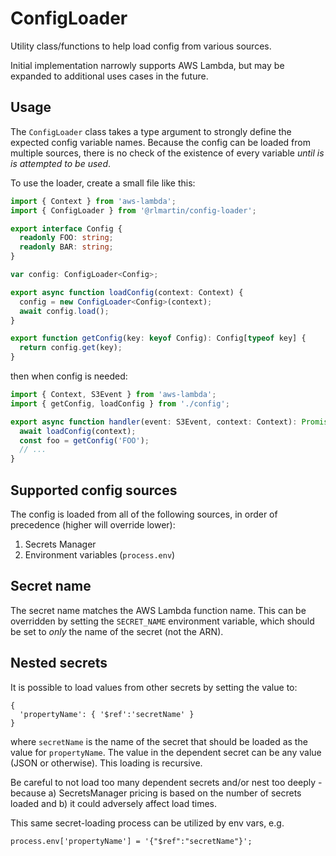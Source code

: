 # ConfigLoader
Utility class/functions to help load config from various sources.

Initial implementation narrowly supports AWS Lambda, but may be expanded to additional uses cases in the future.


## Usage
The `ConfigLoader` class takes a type argument to strongly define the expected config variable names. Because the config can be loaded from multiple sources, there is no check of the existence of every variable _until is is attempted to be used_.

To use the loader, create a small file like this:

```typescript
import { Context } from 'aws-lambda';
import { ConfigLoader } from '@rlmartin/config-loader';

export interface Config {
  readonly FOO: string;
  readonly BAR: string;
}

var config: ConfigLoader<Config>;

export async function loadConfig(context: Context) {
  config = new ConfigLoader<Config>(context);
  await config.load();
}

export function getConfig(key: keyof Config): Config[typeof key] {
  return config.get(key);
}
```

then when config is needed:

```typescript
import { Context, S3Event } from 'aws-lambda';
import { getConfig, loadConfig } from './config';

export async function handler(event: S3Event, context: Context): Promise<void> {
  await loadConfig(context);
  const foo = getConfig('FOO');
  // ...
}
```


## Supported config sources
The config is loaded from all of the following sources, in order of precedence (higher will override lower):

1. Secrets Manager
2. Environment variables (`process.env`)


## Secret name
The secret name matches the AWS Lambda function name. This can be overridden by setting the `SECRET_NAME` environment variable, which should be set to _only_ the name of the secret (not the ARN).


## Nested secrets
It is possible to load values from other secrets by setting the value to:

```
{
  'propertyName': { '$ref':'secretName' }
}
```

where `secretName` is the name of the secret that should be loaded as the value for `propertyName`. The value in the dependent secret can be any value (JSON or otherwise). This loading is recursive.

Be careful to not load too many dependent secrets and/or nest too deeply - because a) SecretsManager pricing is based on the number of secrets loaded and b) it could adversely affect load times.

This same secret-loading process can be utilized by env vars, e.g.

```
process.env['propertyName'] = '{"$ref":"secretName"}';
```
